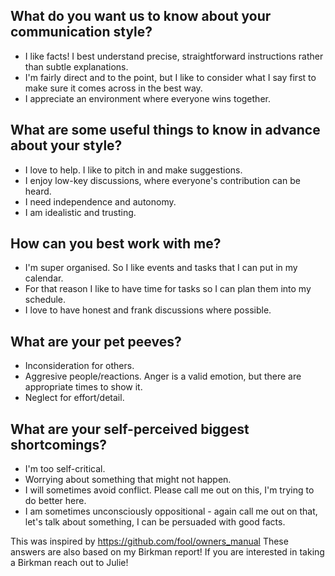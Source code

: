 
## What do you want us to know about your communication style?
- I like facts! I best understand precise, straightforward instructions rather than subtle explanations.
- I'm fairly direct and to the point, but I like to consider what I say first to make sure it comes across in the best way.
- I appreciate an environment where everyone wins together.

## What are some useful things to know in advance about your style?
- I love to help. I like to pitch in and make suggestions.
- I enjoy low-key discussions, where everyone's contribution can be heard.
- I need independence and autonomy.
- I am idealistic and trusting.

## How can you best work with me?
- I'm super organised. So I like events and tasks that I can put in my calendar.
- For that reason I like to have time for tasks so I can plan them into my schedule.
- I love to have honest and frank discussions where possible.

## What are your pet peeves?
- Inconsideration for others. 
- Aggresive people/reactions. Anger is a valid emotion, but there are appropriate times to show it.
- Neglect for effort/detail.


## What are your self-perceived biggest shortcomings?
- I'm too self-critical.
- Worrying about something that might not happen.
- I will sometimes avoid conflict. Please call me out on this, I'm trying to do better here.
- I am sometimes unconsciously oppositional - again call me out on that, let's talk about something, I can be persuaded with good facts.

This was inspired by https://github.com/fool/owners_manual
These answers are also based on my Birkman report! If you are interested in taking a Birkman reach out to Julie!
